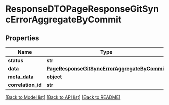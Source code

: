 # ResponseDTOPageResponseGitSyncErrorAggregateByCommit

## Properties
Name | Type | Description | Notes
------------ | ------------- | ------------- | -------------
**status** | **str** |  | [optional] 
**data** | [**PageResponseGitSyncErrorAggregateByCommit**](PageResponseGitSyncErrorAggregateByCommit.md) |  | [optional] 
**meta_data** | **object** |  | [optional] 
**correlation_id** | **str** |  | [optional] 

[[Back to Model list]](../README.md#documentation-for-models) [[Back to API list]](../README.md#documentation-for-api-endpoints) [[Back to README]](../README.md)

